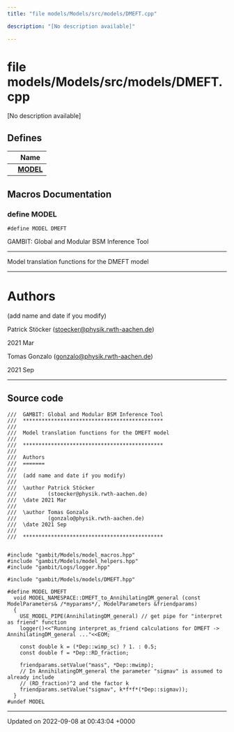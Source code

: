 ```yaml
---
title: "file models/Models/src/models/DMEFT.cpp"

description: "[No description available]"

---
```


# file models/Models/src/models/DMEFT.cpp

[No description available]

## Defines

|                | Name           |
| -------------- | -------------- |
|  | **[MODEL](/documentation/code/files/models_2src_2models_2dmeft_8cpp/#define-model)**  |




## Macros Documentation

### define MODEL

```
#define MODEL DMEFT
```


GAMBIT: Global and Modular BSM Inference Tool 

------------------

Model translation functions for the DMEFT model



------------------


# Authors

(add name and date if you modify)

Patrick Stöcker ([stoecker@physik.rwth-aachen.de](mailto:stoecker@physik.rwth-aachen.de)) 

2021 Mar

Tomas Gonzalo ([gonzalo@physik.rwth-aachen.de](mailto:gonzalo@physik.rwth-aachen.de)) 

2021 Sep



------------------


## Source code

```
///  GAMBIT: Global and Modular BSM Inference Tool
///  *********************************************
///
///  Model translation functions for the DMEFT model
///
///  *********************************************
///
///  Authors
///  =======
///
///  (add name and date if you modify)
///
///  \author Patrick Stöcker
///          (stoecker@physik.rwth-aachen.de)
///  \date 2021 Mar
///
///  \author Tomas Gonzalo
///          (gonzalo@physik.rwth-aachen.de)
///  \date 2021 Sep
///
///  *********************************************


#include "gambit/Models/model_macros.hpp"
#include "gambit/Models/model_helpers.hpp"
#include "gambit/Logs/logger.hpp"

#include "gambit/Models/models/DMEFT.hpp"

#define MODEL DMEFT
  void MODEL_NAMESPACE::DMEFT_to_AnnihilatingDM_general (const ModelParameters& /*myparams*/, ModelParameters &friendparams)
  {
    USE_MODEL_PIPE(AnnihilatingDM_general) // get pipe for "interpret as friend" function
    logger()<<"Running interpret_as_friend calculations for DMEFT -> AnnihilatingDM_general ..."<<EOM;

    const double k = (*Dep::wimp_sc) ? 1. : 0.5;
    const double f = *Dep::RD_fraction;

    friendparams.setValue("mass", *Dep::mwimp);
    // In AnnihilatingDM_general the parameter "sigmav" is assumed to already include
    // (RD_fraction)^2 and the factor k
    friendparams.setValue("sigmav", k*f*f*(*Dep::sigmav));
  }
#undef MODEL
```


-------------------------------

Updated on 2022-09-08 at 00:43:04 +0000
